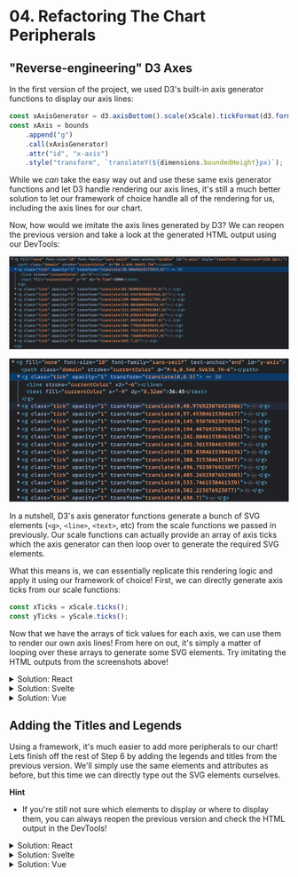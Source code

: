 # 04. Refactoring The Chart Peripherals

## "Reverse-engineering" D3 Axes

In the first version of the project, we used D3's built-in axis generator functions to display our axis lines:

```js
const xAxisGenerator = d3.axisBottom().scale(xScale).tickFormat(d3.format(""));
const xAxis = bounds
	.append("g")
	.call(xAxisGenerator)
	.attr("id", "x-axis")
	.style("transform", `translateY(${dimensions.boundedHeight}px)`);
```

While we _can_ take the easy way out and use these same exis generator functions and let D3 handle rendering our axis lines, it's still a much better solution to let our framework of choice handle all of the rendering for us, including the axis lines for our chart.

Now, how would we imitate the axis lines generated by D3? We can reopen the previous version and take a look at the generated HTML output using our DevTools:

![Screenshot of the generated x-axis](./img/x-axis.png)

![Screenshot of the generated y-axis](./img/y-axis.png)

In a nutshell, D3's axis generator functions generate a bunch of SVG elements (`<g>`, `<line>`, `<text>`, etc) from the scale functions we passed in previously. Our scale functions can actually provide an array of axis ticks which the axis generator can then loop over to generate the required SVG elements.

What this means is, we can essentially replicate this rendering logic and apply it using our framework of choice! First, we can directly generate axis ticks from our scale functions:

```ts
const xTicks = xScale.ticks();
const yTicks = yScale.ticks();
```

Now that we have the arrays of tick values for each axis, we can use them to render our own axis lines! From here on out, it's simply a matter of looping over these arrays to generate some SVG elements. Try imitating the HTML outputs from the screenshots above!

<details>
	<summary>Solution: React</summary>

```tsx
{/* Step 6. Draw peripherals */}
<g
	id="x-axis"
	fontSize={10}
	fontFamily="sans-serif"
	textAnchor="middle"
	transform={`translate(0, ${dimensions.boundedHeight})`}
>
	<line stroke="currentColor" x2={dimensions.boundedWidth} />
	{xTicks.map((tick, i) => (
		<g
			key={i}
			className="tick"
			transform={`translate(${xScale(tick)}, 0)`}
		>
			<line stroke="currentColor" y2={6} />
			<text fill="currentColor" y={9} dy="0.71em">
				{tick}
			</text>
		</g>
	))}
</g>
<g id="y-axis" fontSize={10} fontFamily="sans-serif" textAnchor="end">
	<line stroke="currentColor" y2={dimensions.boundedHeight} />
	{yTicks.map((tick, i) => (
		<g
			key={i}
			className="tick"
			transform={`translate(0, ${yScale(tick)})`}
		>
			<line stroke="currentColor" x2={-6} />
			<text fill="currentColor" x={-9} dy="0.32em">
				{d3.timeFormat("%M:%S")(tick)}
			</text>
		</g>
	))}
	<text
		x={0}
		y={-dimensions.margin.left + 25}
		transform="rotate(-90)"
		fill="var(--color-text)"
		style={{
			fontSize: "1.6em",
			fontWeight: "bold",
			textAnchor: "end",
		}}
	>
		Time in Minutes
	</text>
</g>
```

</details>

<details>
	<summary>Solution: Svelte</summary>

```svelte
<!-- Step 6. Draw peripherals -->
<g
	id="x-axis"
	font-size={10}
	font-family="sans-serif"
	text-anchor="middle"
	transform={`translate(0, ${dimensions.boundedHeight})`}
>
	<line stroke="currentColor" x2={dimensions.boundedWidth} />
	{#each xTicks as tick}
		<g
			class="tick"
			transform={`translate(${xScale(tick)}, 0)`}
		>
			<line stroke="currentColor" y2={6} />
			<text fill="currentColor" y={9} dy="0.71em">
				{tick}
			</text>
		</g>
	{/each}
</g>
<g id="y-axis" font-size={10} font-family="sans-serif" text-anchor="end">
	<line stroke="currentColor" y2={dimensions.boundedHeight} />
	{#each yTicks as tick}
		<g
			class="tick"
			transform={`translate(0, ${yScale(tick)})`}
		>
			<line stroke="currentColor" x2={-6} />
			<text fill="currentColor" x={-9} dy="0.32em">
				{d3.timeFormat("%M:%S")(tick)}
			</text>
		</g>
	{/each}
	<text
		x={0}
		y={-dimensions.margin.left + 25}
		transform="rotate(-90)"
		fill="var(--color-text)"
		style="font-size: 1.6em; font-weight: bold; text-anchor: end;"
	>
		Time in Minutes
	</text>
</g>
```

</details>

<details>
	<summary>Solution: Vue</summary>

```vue
<template>
	<!-- Step 6. Draw peripherals -->
	<g
		id="x-axis"
		font-size="10"
		font-family="sans-serif"
		text-anchor="middle"
		:transform="`translate(0, ${dimensions.boundedHeight})`"
	>
		<line stroke="currentColor" :x2="dimensions.boundedWidth" />
		<g
			v-for="tick in xTicks"
			class="tick"
			:transform="`translate(${xScale(tick)}, 0)`"
		>
			<line stroke="currentColor" y2="6" />
			<text fill="currentColor" y="9" dy="0.71em">{{ tick }}</text>
		</g>
	</g>
	<g id="y-axis" font-size="10" font-family="sans-serif" text-anchor="end">
		<line stroke="currentColor" :y2="dimensions.boundedHeight" />
		<g
			v-for="tick in yTicks"
			class="tick"
			:transform="`translate(0, ${yScale(tick)})`"
		>
			<line stroke="currentColor" x2="-6" />
			<text fill="currentColor" x="-9" dy="0.32em">
				{{ d3.timeFormat("%M:%S")(tick) }}
			</text>
		</g>
		<text
			x="0"
			:y="-dimensions.margin.left + 25"
			transform="rotate(-90)"
			fill="var(--color-text)"
			style="font-size: 1.6em; font-weight: bold; text-anchor: end"
		>
			Time in Minutes
		</text>
	</g>
</template>
```

</details>

## Adding the Titles and Legends

Using a framework, it's much easier to add more peripherals to our chart! Lets finish off the rest of Step 6 by adding the legends and titles from the previous version. We'll simply use the same elements and attributes as before, but this time we can directly type out the SVG elements ourselves.

**Hint**

- If you're still not sure which elements to display or where to display them, you can always reopen the previous version and check the HTML output in the DevTools!

<details>
	<summary>Solution: React</summary>

Legends:

```tsx
{
	/* Insert this below the x and y axes */
}
<g
	id="legend"
	style={{
		transform: `translate(${dimensions.boundedWidth}px, ${
			dimensions.boundedHeight / 2 - 50
		}px)`,
	}}
>
	<text x={-35} className="legend-text">
		No doping allegations
	</text>
	<rect x={-25} y={-12.5} width={20} height={20} className="legend-no-doping" />
	<text x={-35} y={25} className="legend-text">
		Riders with doping allegations
	</text>
	<rect x={-25} y={12.5} width={20} height={20} className="legend-doping" />
</g>;
```

Titles:

```tsx
{
	/* Insert this below the wrapper <g> element */
}
<g id="title" transform={`translate(${dimensions.width / 2}, 35)`}>
	<text
		style={{
			fill: "var(--color-text)",
			fontSize: "1.6em",
			fontWeight: "bold",
			textAnchor: "middle",
		}}
	>
		Doping in Professional Bicycle Racing
	</text>
	<text
		y={25}
		style={{
			fill: "var(--color-text)",
			fontSize: "1.4em",
			fontWeight: "medium",
			textAnchor: "middle",
		}}
	>
		35 Fastest times up Alpe d'Huez
	</text>
</g>;
```

</details>

<details>
	<summary>Solution: Svelte</summary>

Legends:

```svelte
<!-- Insert this below the x and y axes -->
<g
	id="legend"
	style="transform: translate({dimensions.boundedWidth}px, {dimensions.boundedHeight / 2 - 50}px)"
>
	<text x={-35} class="legend-text">
		No doping allegations
	</text>
	<rect
		x={-25}
		y={-12.5}
		width={20}
		height={20}
		class="legend-no-doping"
	/>
	<text x={-35} y={25} class="legend-text">
		Riders with doping allegations
	</text>
	<rect
		x={-25}
		y={12.5}
		width={20}
		height={20}
		class="legend-doping"
	/>
</g>
```

Titles:

```svelte
<!-- Insert this below the wrapper <g> element -->
<g id="title" transform={`translate(${dimensions.width / 2}, 35)`}>
	<text
		style="fill: var(--color-text); font-size: 1.6em; font-weight: bold; text-anchor: middle"
	>
		Doping in Professional Bicycle Racing
	</text>
	<text
		y={25}
		style="fill: var(--color-text); font-size: 1.4em; font-weight: medium; text-anchor: middle"
	>
		35 Fastest times up Alpe d'Huez
	</text>
</g>
```

</details>

<details>
	<summary>Solution: Vue</summary>

Legends:

```vue
<template>
	<!-- Insert this below the x and y axes -->
	<g
		id="legend"
		:style="`transform: translate(${dimensions.boundedWidth}px, ${
			dimensions.boundedHeight / 2 - 50
		}px)`"
	>
		<text x="-35" class="legend-text">No doping allegations</text>
		<rect x="-25" y="-12.5" width="20" height="20" class="legend-no-doping" />
		<text x="-35" y="25" class="legend-text">
			Riders with doping allegations
		</text>
		<rect x="-25" y="12.5" width="20" height="20" class="legend-doping" />
	</g>
</template>
```

Titles:

```vue
<template>
	<!-- Insert this below the wrapper <g> element -->
	<g id="title" :transform="`translate(${dimensions.width / 2}, 35)`">
		<text
			style="
				fill: var(--color-text);
				font-size: 1.6em;
				font-weight: bold;
				text-anchor: middle;
			"
		>
			Doping in Professional Bicycle Racing
		</text>
		<text
			y="25"
			style="
				fill: var(--color-text);
				font-size: 1.4em;
				font-weight: medium;
				text-anchor: middle;
			"
		>
			35 Fastest times up Alpe d'Huez
		</text>
	</g>
</template>
```

</details>
